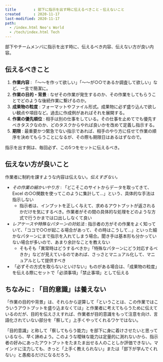 ```yaml
---
title        : 部下に指示を出す時に伝えるべきこと・伝えないこと
created      : 2020-11-17
last-modified: 2020-11-17
path:
  - /index.html Neo's World
  - /tech/index.html Tech
---
```


部下やチームメンバに指示を出す時に、伝えるべき内容、伝えない方が良い内容。


## 伝えるべきこと

1. __作業内容__ : 「〜〜を作って欲しい」「〜〜が○○であるか調査して欲しい」など、一言で簡潔に。
2. __作業の目的・背景__ : なぜその作業が発生するのか、その作業をしてもらうことでどのような後続作業に繋げるのか。
3. __成果物の粒度__ : フォーマットやファイル形式。成果物に必ず盛り込んで欲しい観点や項目など。過去に作成例があればそれを展開する。
4. __作業の優先順位__ : 相手は別の仕事をしている。その仕事を止めてでも優先すべきタスクなのか、どのタスクからやれば良いかを改めて定義し指示する。
5. __期限__ : 最重要かつ緊急でない指示であれば、相手のやり方に任せて作業の順序を決めてもらうことになるが、その際も期限日はあるはずなので。

指示を出す側は、毎回必ず、この5つをセットに伝えるべき。


## 伝えない方が良いこと

作業者に制約を課すような内容は伝えない。_伝えすぎない。_

- _その作業の細かいやり方_ : 「どこそこのサイトからデータを取ってきて、Excel の○○関数を使ってこのように集計して…」という、具体的な手法は指示しない
  - 指示者は、インプットを正しく与えて、求めるアウトプットが返されるかだけを気にするべき。作業者がその間の具体的な処理をどのような方式で行うかまでは口出ししなくて良い
- _レアケースや特殊なパターンの対処法_ : 指示者の方がその作業をよく知っていて、「ココで○○が起こる場合があって、その時はこうして…」といった細かなパターンにまで指示を入れてしまう場合。聞き手は基本形も分かっていない場合が多いので、あまり余計なことを教えない
  - そもそも「異常時はどうするべきか」「特殊なパターンにどう対応するべきか」などが見えているのであれば、さっさとマニュアル化して、マニュアルとして提供すべき
- 「必ずその方式を取らないといけない」ものがある場合は、「成果物の粒度」を伝える際にセットで「必須事項」「禁止事項」として伝える


## ちなみに : 「目的意識」は養えない

「作業の目的や背景」は、それらから逆算して「ということは、この作業ではこういうアウトプットを盛り込まなくては」と作業者に考えてもらうために伝えているのだが、目的を伝えさえすれば、作業者が目的意識をもって注意を向け、言語化されていない部分を「察して」上手くやってくれるワケではない。

「目的意識」と称して「察してもらう能力」を部下に身に着けさせたいと思っているなら、早く諦めよう。このような曖昧な能力は定量的に測れないから、指示者の好みにあったアウトプットをたまたま出せる人のことしか評価できない。マインドに注力しても、きっと「上手く教えられない」または「部下が学んでくれない」と愚痴るだけになるだろう。
